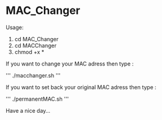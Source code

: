 # MAC_Changer


Usage:
1. cd MAC_Changer
2. cd MACChanger
3. chmod +x *

If you want to change your MAC adress then type :

''' ./macchanger.sh '''

If you want to set back your original MAC adress then type :

''' ./permanentMAC.sh '''

Have a nice day...


